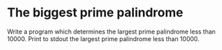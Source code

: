 # The biggest prime palindrome
Write a program which determines the largest prime palindrome less than 10000.
Print to stdout the largest prime palindrome less than 10000.
